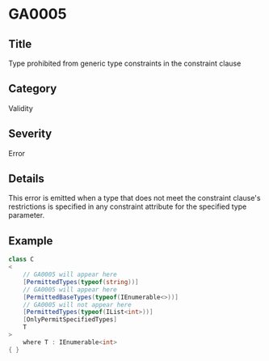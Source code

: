 # GA0005

## Title
Type prohibited from generic type constraints in the constraint clause

## Category
Validity

## Severity
Error

## Details

This error is emitted when a type that does not meet the constraint clause's restrictions is specified in any constraint attribute for the specified type parameter.

## Example
```csharp
class C
<
    // GA0005 will appear here
    [PermittedTypes(typeof(string))]
    // GA0005 will appear here
    [PermittedBaseTypes(typeof(IEnumerable<>))]
    // GA0005 will not appear here
    [PermittedTypes(typeof(IList<int>))]
    [OnlyPermitSpecifiedTypes]
    T
>
    where T : IEnumerable<int>
{ }
```
